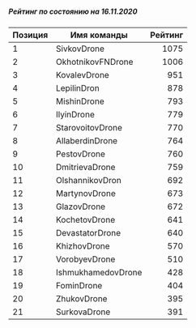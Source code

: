 ##### Рейтинг по состоянию на 16.11.2020

Позиция|Имя команды|Рейтинг
---|---|---:
1|SivkovDrone|1075
2|OkhotnikovFNDrone|1006
3|KovalevDrone|951
4|LepilinDron|878
5|MishinDrone|793
6|IlyinDrone|779
7|StarovoitovDrone|770
8|AllaberdinDrone|764
9|PestovDrone|760
10|DmitrievaDrone|759
11|OlshannikovDron|692
12|MartynovDrone|673
13|GlazovDrone|672
14|KochetovDrone|641
15|DevastatorDrone|640
16|KhizhovDrone|570
17|VorobyevDrone|510
18|IshmukhamedovDrone|428
19|FominDrone|404
20|ZhukovDrone|395
21|SurkovaDrone|391
